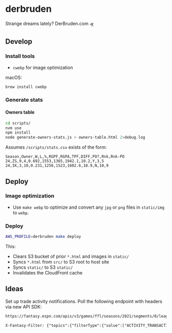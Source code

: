 # derbruden

Strange dreams lately? DerBruden.com 🛸

## Develop

### Install tools

- `cwebp` for image optimization

macOS:

```sh
brew install cwebp
```

### Generate stats

#### Owners table

```sh
cd scripts/
nvm use
npm install
node generate-owners-stats.js > owners-table.html 2>debug.log
```

Assumes `/scripts/stats.csv` exists of the form:

```csv
Season,Owner,W,L,%,RGPF,RGPA,TPF,DIFF,PO?,Rnk,Rnk-PO
24,ZS,9,4,0.692,1553,1365,1942.1,10.2,Y,3,5
24,IK,3,10,0.231,1256,1523,1602.6,18.9,N,10,9
```

## Deploy

### Image optimization

- Use `make webp` to optimize and convert any `jpg` or `png` files in
  `static/img` to `webp`.

### Deploy

``` sh
AWS_PROFILE=derbruden make deploy
```

This:

- Clears S3 bucket of prior `*.html` and images in `static/`
- Syncs `*.html` from `src/` to S3 root to host site
- Syncs `static/` to S3 `static/`
- Invalidates the CloudFront cache

## Ideas

Set up trade activity notifications. Poll the following endpoint with headers via new API SDK:

```txt
https://fantasy.espn.com/apis/v3/games/ffl/seasons/2021/segments/0/leagues/794521/communication/

X-Fantasy-Filter: {"topics":{"filterType":{"value":["ACTIVITY_TRANSACTIONS"]},"limit":25,"limitPerMessageSet":{"value":25},"offset":0,"sortMessageDate":{"sortPriority":1,"sortAsc":false},"sortFor":{"sortPriority":2,"sortAsc":false},"filterDateRange":{"value":1625439600000,"additionalValue":1628809199999},"filterExcludeMessageTypeIds":{"value":[106,202,232,184,183,229,228,227,230,231,188]}}}~]
```
